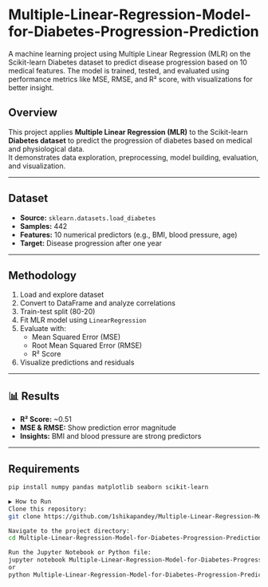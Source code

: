 # Multiple-Linear-Regression-Model-for-Diabetes-Progression-Prediction
A machine learning project using Multiple Linear Regression (MLR) on the Scikit-learn Diabetes dataset to predict disease progression based on 10 medical features. The model is trained, tested, and evaluated using performance metrics like MSE, RMSE, and R² score, with visualizations for better insight.


## Overview
This project applies **Multiple Linear Regression (MLR)** to the Scikit-learn **Diabetes dataset** to predict the progression of diabetes based on medical and physiological data.  
It demonstrates data exploration, preprocessing, model building, evaluation, and visualization.

---

## Dataset
- **Source:** `sklearn.datasets.load_diabetes`
- **Samples:** 442
- **Features:** 10 numerical predictors (e.g., BMI, blood pressure, age)
- **Target:** Disease progression after one year

---

## Methodology
1. Load and explore dataset
2. Convert to DataFrame and analyze correlations
3. Train-test split (80-20)
4. Fit MLR model using `LinearRegression`
5. Evaluate with:
   - Mean Squared Error (MSE)
   - Root Mean Squared Error (RMSE)
   - R² Score
6. Visualize predictions and residuals

---

## 📊 Results
- **R² Score:** ~0.51
- **MSE & RMSE:** Show prediction error magnitude
- **Insights:** BMI and blood pressure are strong predictors

---

## Requirements
```bash
pip install numpy pandas matplotlib seaborn scikit-learn

▶️ How to Run
Clone this repository:
git clone https://github.com/1shikapandey/Multiple-Linear-Regression-Model-for-Diabetes-Progression-Prediction.git

Navigate to the project directory:
cd Multiple-Linear-Regression-Model-for-Diabetes-Progression-Prediction

Run the Jupyter Notebook or Python file:
jupyter notebook Multiple-Linear-Regression-Model-for-Diabetes-Progression-Prediction.ipynb
or
python Multiple-Linear-Regression-Model-for-Diabetes-Progression-Prediction.py
